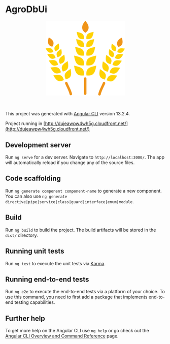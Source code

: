 # AgroDbUi

<div align="center">
<img src="./.github/logo.png" width=250  align="center">
</br></br></br>
</div>

This project was generated with [Angular CLI](https://github.com/angular/angular-cli) version 13.2.4.

Project running in [http://dujeawpw4wh5g.cloudfront.net/](http://dujeawpw4wh5g.cloudfront.net/)

## Development server

Run `ng serve` for a dev server. Navigate to `http://localhost:3000/`. The app will automatically reload if you change any of the source files.

## Code scaffolding

Run `ng generate component component-name` to generate a new component. You can also use `ng generate directive|pipe|service|class|guard|interface|enum|module`.

## Build

Run `ng build` to build the project. The build artifacts will be stored in the `dist/` directory.

## Running unit tests

Run `ng test` to execute the unit tests via [Karma](https://karma-runner.github.io).

## Running end-to-end tests

Run `ng e2e` to execute the end-to-end tests via a platform of your choice. To use this command, you need to first add a package that implements end-to-end testing capabilities.

## Further help

To get more help on the Angular CLI use `ng help` or go check out the [Angular CLI Overview and Command Reference](https://angular.io/cli) page.
